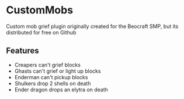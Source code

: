 # CustomMobs

Custom mob grief plugin originally created for the Beocraft SMP, but its distributed for free on Github

## Features

- Creapers can't grief blocks
- Ghasts can't grief or light up blocks
- Enderman can't pickup blocks
- Shulkers drop 2 shells on death
- Ender dragon drops an elytra on death